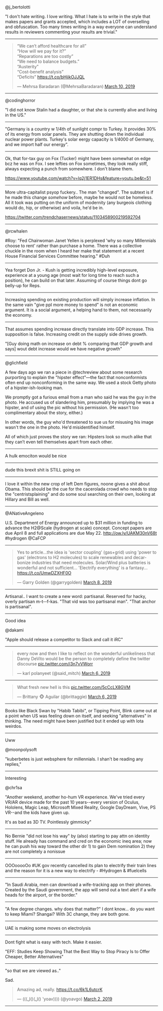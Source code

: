 

@j_bertolotti

"I don't hate writing. I love writing. What I hate is to write in the
style that makes papers and grants accepted, which includes a LOT of
overselling and obfuscation. Too many times writing in a way everyone
can understand results in reviewers commenting your results are
trivial."

---

<blockquote class="twitter-tweet" data-lang="en"><p lang="en" dir="ltr">“We can’t afford healthcare for all”<br>“How will we pay for it?”<br>“Reparations are too costly”<br>“We need to balance budgets.”<br> “Austerity”<br>“Cost-benefit analysis”<br>“Deficits” <a href="https://t.co/bHjikOJJQL">https://t.co/bHjikOJJQL</a></p>&mdash; Mehrsa Baradaran (@MehrsaBaradaran) <a href="https://twitter.com/MehrsaBaradaran/status/1104562194136616961?ref_src=twsrc%5Etfw">March 10, 2019</a></blockquote>
<script async src="https://platform.twitter.com/widgets.js" charset="utf-8"></script>

---

@codinghorror

"I did not know Stalin had a daughter, or that she is currently alive and living in the US."

---

"Germany is a country w 1/4th of sunlight compr to Turkey. It provides 30% of its energy from solar panels. They are shutting down the individual nuclear power plants. Turkey's solar eergy capacity is 1/4000 of Germany, and we import half our energy".

---

Ok, that for-tax guy on Fox (Tucker) might have been somewhat on edge bcz he was on Fox. I see lefties on Fox sometimes, they look really stiff, always expecting a punch from somewhere. I don't blame them.

https://www.youtube.com/watch?v=lq2j1ER1DHs&feature=youtu.be&t=51

---

More ultra-capitalist psyop fuckery.. The man "changed". The subtext
is if he made this change _somehow_ before, maybe he would not be
homeless. All it took was putting on the uniform of modernity (any
burgeois clothing would do, hip, or otherwise) and voila, he'd be in.

https://twitter.com/trendchasernews/status/1103458900219592704

---

@rcwhalen

#Roy: "Fed Chairwoman Janet Yellen is perplexed 'why so many
 Millennials choose to rent' rather than purchase a home. There was a
 collective chuckle in the room when I heard her make that statement
 at a recent House Financial Services Committee hearing."  #Duh

---

Yea forget Don Jr. - Kush is getting incredibly high-level exposure, experience at a young age (most wait for long time to reach such a position), he can build on that later. Assuming of course things dont go belly-up for Reps.

---

Increasing spending on existing production will simply increase inflation. In the same vain "give ppl more money to spend" is not an economic argument. It is a social argument, a helping hand to them, not necessarily the economy.

---

That assumes spending increase directly translate into GDP increase. This supposition is false. Increasing credit on the supply side drives growth.

"[Guy doing math on increase on debt % comparing that GDP growth and says] wout debt increase would we have negative growth"

---


@glichfield

A few days ago we ran a piece in @techreview about some research
purporting to explain the "hipster effect"—the fact that
nonconformists often end up nonconforming in the same way. We used a
stock Getty photo of a hipster-ish-looking man.

We promptly got a furious email from a man who said he was the guy in
the photo. He accused us of slandering him, presumably by implying he
was a hipster, and of using the pic without his permission. (He wasn't
too complimentary about the story, either.)

In other words, the guy who'd threatened to sue us for misusing his
image wasn't the one in the photo. He'd misidentified himself.

All of which just proves the story we ran: Hipsters look so much alike
that they can’t even tell themselves apart from each other. 

---

A hulk emociton would be nice

---

dude this brexit shit is STILL going on

---

I love it within the new crop of left  Dem figures, noone gives a shit about Obama. This should be the cue for the cacerolada crowd who needs to stop the "centristsplaining" and do some soul searching on their own, looking at Hillary and Bill as well.

---

@ANativeAngeleno

U.S. Department of Energy announced up to $31 million in funding to advance the H2@Scale (hydrogen at scale) concept. Concept papers are due April 8 and full applications are due May 22. http://ow.ly/UAKM30nV68t  #hydrogen @CaFCP

---

<blockquote class="twitter-tweet" data-lang="en"><p lang="en" dir="ltr">Yes to article...the idea is &#39;sector coupling&#39; (gas+grid) using &#39;power to gas&#39; (electrons to H2 molecules) to scale renewables and decarbonize industries that need molecules. Solar/Wind plus batteries is wonderful and not sufficient... &#39;Electrify everything&#39; is a fantasy... <a href="https://t.co/UmwDZXHF0O">https://t.co/UmwDZXHF0O</a></p>&mdash; Garry Golden (@garrygolden) <a href="https://twitter.com/garrygolden/status/1104023506780594178?ref_src=twsrc%5Etfw">March 8, 2019</a></blockquote>
<script async src="https://platform.twitter.com/widgets.js" charset="utf-8"></script>

---

Artisanal.. I want to create a new word: partisanal. Reserved for hacky, overly partisan m-t--f-kas. "That vid was too partisanal man". "That anchor is partisanal".

---

Good idea

@dakami

"Apple should release a competitor to Slack and call it iRC"

---

<blockquote class="twitter-tweet" data-lang="en"><p lang="en" dir="ltr">every now and then I like to reflect on the wonderful unlikeliness that Danny DeVito would be the person to completely define the twitter discourse <a href="https://t.co/i3n7vVWorr">pic.twitter.com/i3n7vVWorr</a></p>&mdash; karl polanyeet (@said_mitch) <a href="https://twitter.com/said_mitch/status/1103306553820696576?ref_src=twsrc%5Etfw">March 6, 2019</a></blockquote>
<script async src="https://platform.twitter.com/widgets.js" charset="utf-8"></script>

---

<blockquote class="twitter-tweet" data-lang="en"><p lang="en" dir="ltr">What fresh new hell is this <a href="https://t.co/5cCcLX8GVM">pic.twitter.com/5cCcLX8GVM</a></p>&mdash; Brittany 🐵 Aguilar (@brittaggie) <a href="https://twitter.com/brittaggie/status/1103377739568959488?ref_src=twsrc%5Etfw">March 6, 2019</a></blockquote>
<script async src="https://platform.twitter.com/widgets.js" charset="utf-8"></script>

---

Books like Black Swan by "Habib Tabibi", or Tipping Point, Blink came out at a point when US was feeling down on itself, and seeking "alternatives" in thinking. The need might have been justified but it ended up with lota weirdos.

---

Uww

@moonpolysoft

"kuberbetes is just websphere for millennials. I shan't be reading any replies,"

---

Interesting

@chr1sa

"Another weekend, another ho-hum VR experience. We've tried every VR/AR
device made for the past 10 years--every version of Oculus, Hololens,
Magic Leap, Microsoft Mixed Reality, Google DayDream, Vive, PS VR--and
the kids have given up.

It's as bad as 3D TV. Pointlessly gimmicky"

---

No Bernie "did not lose his way" by (also) starting to pay attn on identity stuff. He already has command and cred on the economic ineq area;  now he can push his way toward the other dir 1) to gain Dem nomination 2) they are not completely a nonissue

---

OOOooooOo #UK gov recently cancelled its plan to electrify their train lines and the reason for it is a new way to electrify - #Hydrogen & #fuelcells

---

"In Saudi Arabia, men can download a wife-tracking app on their phones. Created by the Saudi government, the app will send out a text alert if a wife heads for the airport, or the border."

---

"A few degree changes. why does that matter?" I dont know... do you want to keep Miami? Shangai? With 3C change, they are both gone.

---

UAE is making some moves on electrolysis

---

Dont fight what is easy with tech. Make it easier.

"EFF: Studies Keep Showing That the Best Way to Stop Piracy Is to Offer
Cheaper, Better Alternatives"

---

"so that we are viewed as.."

Sad.

<blockquote class="twitter-tweet" data-lang="en"><p lang="en" dir="ltr">Amazing ad, really. <a href="https://t.co/6k1L6utcrK">https://t.co/6k1L6utcrK</a></p>&mdash; (((ل()(ل() &#39;yoav)))) (@yoavgo) <a href="https://twitter.com/yoavgo/status/1101946621166866432?ref_src=twsrc%5Etfw">March 2, 2019</a></blockquote>
<script async src="https://platform.twitter.com/widgets.js" charset="utf-8"></script>

---





